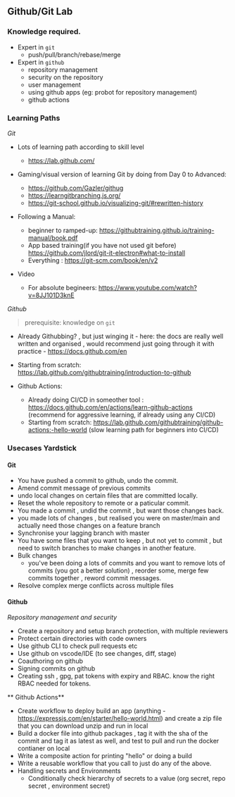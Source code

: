 ## Github/Git Lab
### Knowledge required.
- Expert in `git`
	- push/pull/branch/rebase/merge 
- Expert in `github`
	- repository management
	- security on the repository
	- user management
	- using github apps (eg: probot for repository management)
	- github actions 


### Learning Paths

*Git*
- Lots of learning path according to skill level 
	- https://lab.github.com/
	
- Gaming/visual version of learning Git by doing from Day 0 to Advanced:
	-  https://github.com/Gazler/githug
	-  https://learngitbranching.js.org/
	-  https://git-school.github.io/visualizing-git/#rewritten-history
- Following a Manual: 
	-  beginner to ramped-up: https://githubtraining.github.io/training-manual/book.pdf
	-  App based training(if you have not used git before) https://github.com/jlord/git-it-electron#what-to-install
	-  Everything : https://git-scm.com/book/en/v2
- Video 
	- For absolute begineers:  https://www.youtube.com/watch?v=8JJ101D3knE

*Github*

>prerequisite: knowledge on `git`

- Already Githubbing? , but just winging it - here: the docs are really well written and organised , would recommend just going through it with practice - https://docs.github.com/en
- Starting from scratch: https://lab.github.com/githubtraining/introduction-to-github 

-  Github Actions: 
	-  Already doing CI/CD in someother tool : https://docs.github.com/en/actions/learn-github-actions (recommend for aggressive learning, if already using any CI/CD)
	-  Starting from scratch: https://lab.github.com/githubtraining/github-actions:-hello-world (slow learning path for beginners into CI/CD)




### Usecases Yardstick
#### Git
- You have pushed a commit to github, undo the commit. 
- Amend commit message of previous commits
- undo local changes on certain files that are committed locally. 
- Reset the whole repository to remote or a paticular commit.
- You made a commit , undid the commit , but want those changes back. 
- you made lots of changes , but realised you were on master/main and actually need those changes on a feature branch
- Synchronise your lagging branch with master
- You have some files that you want to keep , but not yet to commit , but need to switch branches to make changes in another feature. 
- Bulk changes
	- you've been doing a lots of commits and you want to remove lots of commits (you got a better solution) , reorder some, merge few commits together , reword commit messages. 
- Resolve complex merge conflicts across multiple files

#### Github
*Repository management and security*
- Create a repository and setup branch protection, with multiple reviewers 
- Protect certain directories with code owners
- Use github CLI to check pull requests etc
- Use github on vscode/IDE (to see changes, diff, stage)
- Coauthoring on github
- Signing commits on github
- Creating ssh , gpg, pat tokens with expiry and RBAC. know the right RBAC needed for tokens. 

** Github Actions**
- Create workflow to deploy build an app (anything - https://expressjs.com/en/starter/hello-world.html) and create a zip file that you can download unzip and run in local
- Build a docker file into github packages , tag it with the sha of the commit and tag it as latest as well, and test to pull and run the docker contianer on local
- Write a composite action for printing "hello" or doing a build
- Write a reusable workflow that you call to just do any of the above. 
- Handling secrets and Environments
	- Conditionally check hierarchy of secrets to a value (org secret, repo secret , environment secret)
	

